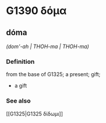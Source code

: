 # G1390 δόμα

## dóma

_(dom'-ah | THOH-ma | THOH-ma)_

### Definition

from the base of G1325; a present; gift; 

- a gift

### See also

[[G1325|G1325 δίδωμι]]

